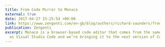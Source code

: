 ```yaml
---
title: From Code Mirror to Monaco
external: true
date: 2017-04-27 15:25:54 +00:00
link: https://www.zengenti.com/en-gb/blog/authors/richard-saunders/from-code-mirror-to-monaco.aspx
publication: Zengenti
excerpt: Monaco is a browser-based code editor that comes from the same code base
  as Visual Studio Code and we’re bringing it to the next version of Contensis.
---
```

